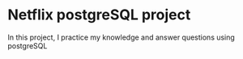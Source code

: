 # Netflix postgreSQL project
In this project, I practice my knowledge and answer questions using postgreSQL


